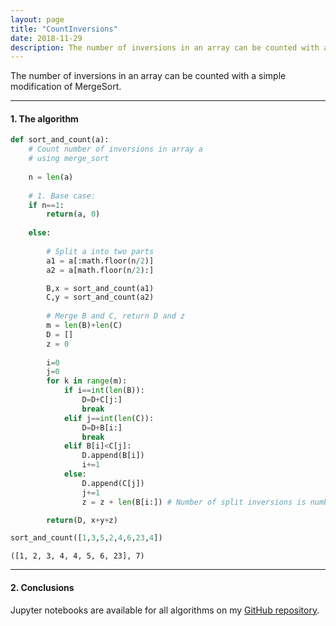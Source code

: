 ```yaml
---
layout: page
title: "CountInversions"
date: 2018-11-29
description: The number of inversions in an array can be counted with a simple modification of MergeSort.
---
```

The number of inversions in an array can be counted with a simple modification of MergeSort.

---

#### 1. The algorithm

```python
def sort_and_count(a):
    # Count number of inversions in array a
    # using merge_sort
    
    n = len(a)
    
    # 1. Base case:
    if n==1:
        return(a, 0)
    
    else:
        
        # Split a into two parts
        a1 = a[:math.floor(n/2)]
        a2 = a[math.floor(n/2):]

        B,x = sort_and_count(a1)
        C,y = sort_and_count(a2)
        
        # Merge B and C, return D and z
        m = len(B)+len(C)
        D = []
        z = 0
        
        i=0
        j=0
        for k in range(m):
            if i==int(len(B)):
                D=D+C[j:]
                break
            elif j==int(len(C)):
                D=D+B[i:]  
                break
            elif B[i]<C[j]:
                D.append(B[i])
                i+=1
            else:
                D.append(C[j])
                j+=1   
                z = z + len(B[i:]) # Number of split inversions is number of remaining elements in B

        return(D, x+y+z)

sort_and_count([1,3,5,2,4,6,23,4])    
```

    ([1, 2, 3, 4, 4, 5, 6, 23], 7)

---

#### 2. Conclusions

Jupyter notebooks are available for all algorithms on my [GitHub repository](https://github.com/nadanai263/datasciportfolio). 
